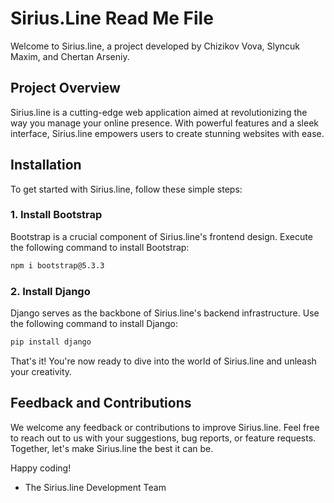 # Sirius.Line Read Me File

Welcome to Sirius.line, a project developed by Chizikov Vova, Slyncuk Maxim, and Chertan Arseniy. 

## Project Overview

Sirius.line is a cutting-edge web application aimed at revolutionizing the way you manage your online presence. With powerful features and a sleek interface, Sirius.line empowers users to create stunning websites with ease.

## Installation

To get started with Sirius.line, follow these simple steps:

### 1. Install Bootstrap

Bootstrap is a crucial component of Sirius.line's frontend design. Execute the following command to install Bootstrap:

```bash
npm i bootstrap@5.3.3
```

### 2. Install Django

Django serves as the backbone of Sirius.line's backend infrastructure. Use the following command to install Django:

```bash
pip install django
```

That's it! You're now ready to dive into the world of Sirius.line and unleash your creativity.

## Feedback and Contributions

We welcome any feedback or contributions to improve Sirius.line. Feel free to reach out to us with your suggestions, bug reports, or feature requests. Together, let's make Sirius.line the best it can be.

Happy coding!

- The Sirius.line Development Team
